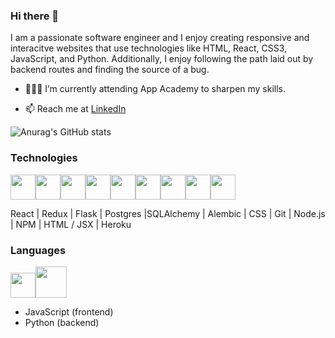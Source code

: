### Hi there 👋

I am a passionate software engineer and I enjoy creating responsive and interacitve websites that use technologies like HTML, React, CSS3, JavaScript, and Python. Additionally, I enjoy following the path laid out by backend routes and finding the source of a bug.

- 👨🏻‍💻 I’m currently attending App Academy to sharpen my skills.

- 📫 Reach me at [LinkedIn](https://www.linkedin.com/in/matthew-satterwhite-008970211/)

<!-- [![Anurag's GitHub stats](https://github-readme-stats.vercel.app/api?username=Eric-Cortez)](https://github.com/Eric-Cortez/github-readme-stats) -->
![Anurag's GitHub stats](https://github-readme-stats.vercel.app/api?username=MatthewSatt&show_icons=true&theme=radical)


### Technologies 
<img 
src="https://cdn.jsdelivr.net/gh/devicons/devicon/icons/react/react-original.svg" height=40/><img 
src="https://cdn.jsdelivr.net/gh/devicons/devicon/icons/redux/redux-original.svg" height=40/><img 
src="https://cdn.jsdelivr.net/gh/devicons/devicon/icons/flask/flask-original.svg" height=40/><img src="https://cdn.jsdelivr.net/gh/devicons/devicon/icons/postgresql/postgresql-original.svg"  height=40/><img src="https://cdn.jsdelivr.net/gh/devicons/devicon/icons/sqlalchemy/sqlalchemy-original.svg"  height=40/><img  
src="https://cdn.jsdelivr.net/gh/devicons/devicon/icons/css3/css3-original.svg"  height=40/><img  
src="https://cdn.jsdelivr.net/gh/devicons/devicon/icons/html5/html5-original.svg"  height=40/><img  
src="https://cdn.jsdelivr.net/gh/devicons/devicon/icons/git/git-original.svg"  height=40/><img  
src="https://cdn.jsdelivr.net/gh/devicons/devicon/icons/vscode/vscode-original.svg"  height=40/>


 React | Redux | Flask | Postgres |SQLAlchemy | Alembic | CSS | Git | Node.js | NPM | HTML / JSX | Heroku

### Languages 
<img  src="https://cdn.jsdelivr.net/gh/devicons/devicon/icons/javascript/javascript-original.svg"  height=40/><img
src="https://cdn.jsdelivr.net/gh/devicons/devicon/icons/python/python-original.svg" height=50/>
* JavaScript (frontend)
* Python (backend)
